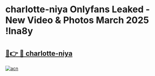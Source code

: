 # charlotte-niya Onlyfans Leaked - New Video & Photos March 2025 !lna8y

# <h2><a href="https://ex084v.iuczelnia.edu.pl?title=charlotte-niya&ref=lna8y">🔗👉 🔴 charlotte-niya</a></h2>

[![acn](https://github.com/user-attachments/assets/0f9c940e-d8b0-45ae-aac7-cd30a18b3e1c)](https://ex084v.iuczelnia.edu.pl?title=charlotte-niya&ref=lna8y)

